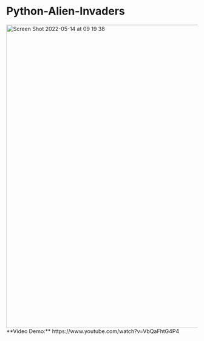 # Python-Alien-Invaders

<img width="798" alt="Screen Shot 2022-05-14 at 09 19 38" src="https://user-images.githubusercontent.com/90206827/168429796-a772cd87-2fdf-4b8d-8e63-d33c1742184f.png">
**Video Demo:** https://www.youtube.com/watch?v=VbQaFhtG4P4
